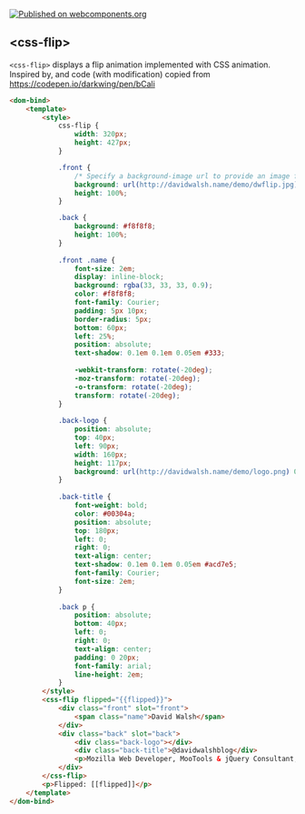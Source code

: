 [![Published on webcomponents.org](https://img.shields.io/badge/webcomponents.org-published-blue.svg)](https://www.webcomponents.org/element/renfeng/css-flip)

## &lt;css-flip&gt;

`<css-flip>` displays a flip animation implemented with CSS animation. Inspired by, and code (with modification) copied from https://codepen.io/darkwing/pen/bCali

<!--
```
<custom-element-demo>
  <template>
    <link rel="import" href="css-flip.html">
    <next-code-block></next-code-block>
  </template>
</custom-element-demo>
```
-->

```html
<dom-bind>
	<template>
		<style>
			css-flip {
				width: 320px;
				height: 427px;
			}

			.front {
				/* Specify a background-image url to provide an image for the front side . */
				background: url(http://davidwalsh.name/demo/dwflip.jpg) 0 0 no-repeat;
				height: 100%;
			}

			.back {
				background: #f8f8f8;
				height: 100%;
			}
			
			.front .name {
				font-size: 2em;
				display: inline-block;
				background: rgba(33, 33, 33, 0.9);
				color: #f8f8f8;
				font-family: Courier;
				padding: 5px 10px;
				border-radius: 5px;
				bottom: 60px;
				left: 25%;
				position: absolute;
				text-shadow: 0.1em 0.1em 0.05em #333;
			
				-webkit-transform: rotate(-20deg);
				-moz-transform: rotate(-20deg);
				-o-transform: rotate(-20deg);
				transform: rotate(-20deg);
			}
			
			.back-logo {
				position: absolute;
				top: 40px;
				left: 90px;
				width: 160px;
				height: 117px;
				background: url(http://davidwalsh.name/demo/logo.png) 0 0 no-repeat;
			}
			
			.back-title {
				font-weight: bold;
				color: #00304a;
				position: absolute;
				top: 180px;
				left: 0;
				right: 0;
				text-align: center;
				text-shadow: 0.1em 0.1em 0.05em #acd7e5;
				font-family: Courier;
				font-size: 2em;
			}
			
			.back p {
				position: absolute;
				bottom: 40px;
				left: 0;
				right: 0;
				text-align: center;
				padding: 0 20px;
				font-family: arial;
				line-height: 2em;
			}
		</style>
		<css-flip flipped="{{flipped}}">
			<div class="front" slot="front">
				<span class="name">David Walsh</span>
			</div>
			<div class="back" slot="back">
				<div class="back-logo"></div>
				<div class="back-title">@davidwalshblog</div>
				<p>Mozilla Web Developer, MooTools & jQuery Consultant, MooTools Core Developer, Javascript Fanatic, CSS Tinkerer, PHP Hacker, and web lover.</p>
			</div>
		</css-flip>
		<p>Flipped: [[flipped]]</p>
	</template>
</dom-bind>
```
